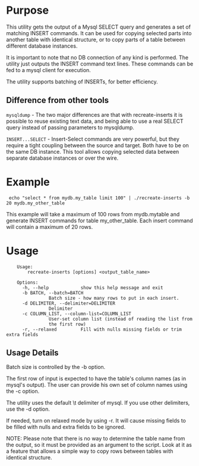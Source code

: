 # Purpose 

This utility gets the output of a Mysql SELECT query and generates a set of matching INSERT commands. It can be used for copying selected parts into another table with identical structure, or to copy parts of a table between different database instances.

It is important to note that no DB connection of any kind is performed. The utility just outputs the INSERT command text lines. These commands can be fed to a mysql client for execution.

The utility supports batching of INSERTs, for better efficiency.

## Difference from other tools
`mysqldump` - The two major differences are that with recreate-inserts it is possible to reuse existing text data, and being able to use a real SELECT query instead of passing parameters to mysqldump.

`INSERT...SELECT` - Insert-Select commands are very powerful, but they require a tight coupling between the source and target. Both have to be on the same DB instance. This tool allows copying selected data between separate database instances or over the wire.

# Example
     echo "select * from mydb.my_table limit 100" | ./recreate-inserts -b 20 mydb.my_other_table

This example will take a maximum of 100 rows from mydb.mytable and generate INSERT commands for table my_other_table. Each insert command will contain a maximum of 20 rows.

# Usage
		Usage: 
			recreate-inserts [options] <output_table_name>

		Options:
		  -h, --help            show this help message and exit
		  -b BATCH, --batch=BATCH
					Batch size - how many rows to put in each insert.
		  -d DELIMITER, --delimiter=DELIMITER
					Delimiter
		  -c COLUMN_LIST, --column-list=COLUMN_LIST
					User-set column list (instead of reading the list from
					the first row)
		  -r, --relaxed         Fill with nulls missing fields or trim extra fields

## Usage Details

Batch size is controlled by the -b option.

The first row of input is expected to have the table's column names (as in mysql's output). The user can provide his own set of column names using the -c option.

The utility uses the default \t delimiter of mysql. If you use other delimiters, use the -d option.

If needed, turn on relaxed mode by using -r. It will cause missing fields to be filled with nulls and extra fields to be ignored.

NOTE: Please note that there is no way to determine the table name from the output, so it must be provided as an argument
     to the script. Look at it as a feature that allows a simple way to copy rows between tables with identical structure.

